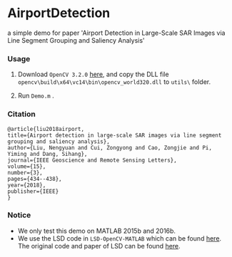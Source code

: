 # AirportDetection
a simple demo for paper 'Airport Detection in Large-Scale SAR Images via Line Segment Grouping and Saliency Analysis'

### Usage
1. Download `OpenCV 3.2.0` [here](https://opencv.org/opencv-3-2.html ), and copy the DLL file `opencv\build\x64\vc14\bin\opencv_world320.dll` to `utils\` folder.

2. Run `Demo.m` .

### Citation

```
@article{liu2018airport,
title={Airport detection in large-scale SAR images via line segment grouping and saliency analysis},
author={Liu, Nengyuan and Cui, Zongyong and Cao, Zongjie and Pi, Yiming and Dang, Sihang},
journal={IEEE Geoscience and Remote Sensing Letters},
volume={15},
number={3},
pages={434--438},
year={2018},
publisher={IEEE}
}
```

### Notice

* We only test this demo on MATLAB 2015b and 2016b.
* We use the LSD code in `LSD-OpenCV-MATLAB` which can be found [here](https://github.com/primetang/LSD-OpenCV-MATLAB). The original code and paper of LSD can be found [here](http://www.ipol.im/pub/art/2012/gjmr-lsd/ ).
